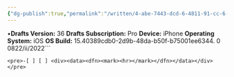 ```yaml
---
{"dg-publish":true,"permalink":"/written/4-abe-7443-dcd-6-4811-91-cc-6-d1077701664/","dgHomeLink":true,"dgPassFrontmatter":false}
---
```


•**Drafts Version:** 36
**Drafts Subscription:** Pro
**Device:** iPhone
**Operating System:** iOS 
**OS Build:** 15.40389cdb0-2d9b-48da-b50f-b75001ee6344.  0 0822/ii/2022```

```
<pre>-[ ] [ ] <div><data><dfn><mark><hr></mark></dfn></data></div></pre>